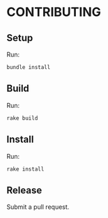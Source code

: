 # CONTRIBUTING

## Setup

Run:
```
bundle install
```

## Build

Run:
```
rake build
```

## Install

Run:
```
rake install
```

## Release

Submit a pull request.
